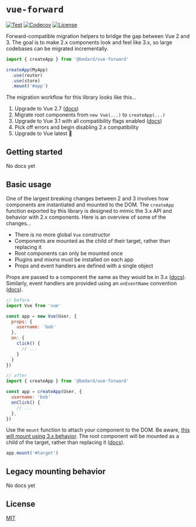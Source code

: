 # `vue-forward`

[![Test](https://github.com/scottbedard/vue-forward/actions/workflows/test.yml/badge.svg)](https://github.com/scottbedard/vue-forward/actions/workflows/test.yml)
[![Codecov](https://img.shields.io/codecov/c/github/scottbedard/vue-forward?token=IQSd84vERj)](https://codecov.io/gh/scottbedard/vue-forward)
[![License](https://img.shields.io/badge/license-MIT-blue)](https://github.com/scottbedard/vue-forward/blob/main/LICENSE)

Forward-compatible migration helpers to bridge the gap between Vue 2 and 3. The goal is to make 2.x components look and feel like 3.x, so large codebases can be migrated incrementally.

```js
import { createApp } from '@bedard/vue-forward'

createApp(MyApp)
  .use(router)
  .use(store)
  .mount('#app')
```

The migration workflow for this library looks like this...

1. Upgrade to Vue 2.7 ([docs](https://v2.vuejs.org/v2/guide/migration-vue-2-7))
2. Migrate root components from `new Vue(...)` to `createApp(...)`
3. Upgrade to Vue 3.1 with all compatibility flags enabled ([docs](https://v3-migration.vuejs.org/migration-build.html))
4. Pick off errors and begin disabling 2.x compatibility
5. Upgrade to Vue latest 🎉

## Getting started

No docs yet

## Basic usage

One of the largest breaking changes between 2 and 3 involves how components are instantiated and mounted to the DOM. The `createApp` function exported by this library is designed to mimic the 3.x API and behavior with 2.x components. Here is an overview of some of the changes...

- There is no more global `Vue` constructor
- Components are mounted as the child of their target, rather than replacing it
- Root components can only be mounted once
- Plugins and mixins must be installed on each app
- Props and event handlers are defined with a single object

Props are passed to a component the same as they would be in 3.x ([docs](https://vuejs.org/api/application.html#createapp)). Similarly, event handlers are provided using an `onEventName` convention ([docs](https://vuejs.org/guide/extras/render-function.html#v-on)).

```js
// before
import Vue from 'vue'

const app = new Vue(User, {
  props: {
    username: 'bob'
  },
  on: {
    click() {
      // ...
    }
  }
})
```

```js
// after
import { createApp } from '@bedard/vue-forward'

const app = createApp(User, {
  username: 'bob'
  onClick() {
    // ...
  },
})
```

Use the `mount` function to attach your component to the DOM. Be aware, <ins>this will mount using 3.x behavior</ins>. The root component will be mounted as a child of the target, rather than replacing it ([docs](https://v3-migration.vuejs.org/breaking-changes/mount-changes.html#mounted-application-does-not-replace-the-element)).

```js
app.mount('#target')
```

## Legacy mounting behavior

No docs yet

## License

[MIT](https://github.com/scottbedard/vue-forward/blob/main/LICENSE)
